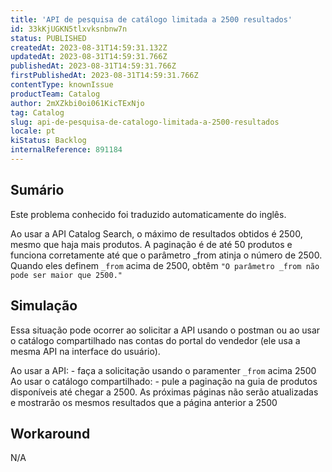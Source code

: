 ```yaml
---
title: 'API de pesquisa de catálogo limitada a 2500 resultados'
id: 33kKjUGKN5tlxvksnbnw7n
status: PUBLISHED
createdAt: 2023-08-31T14:59:31.132Z
updatedAt: 2023-08-31T14:59:31.766Z
publishedAt: 2023-08-31T14:59:31.766Z
firstPublishedAt: 2023-08-31T14:59:31.766Z
contentType: knownIssue
productTeam: Catalog
author: 2mXZkbi0oi061KicTExNjo
tag: Catalog
slug: api-de-pesquisa-de-catalogo-limitada-a-2500-resultados
locale: pt
kiStatus: Backlog
internalReference: 891184
---
```


## Sumário

<div class="alert alert-info">
  <p>Este problema conhecido foi traduzido automaticamente do inglês.</p>
</div>


Ao usar a API Catalog Search, o máximo de resultados obtidos é 2500, mesmo que haja mais produtos.
A paginação é de até 50 produtos e funciona corretamente até que o parâmetro _from atinja o número de 2500. Quando eles definem `_from` acima de 2500, obtêm `"O parâmetro _from não pode ser maior que 2500."`

## Simulação


Essa situação pode ocorrer ao solicitar a API usando o postman ou ao usar o catálogo compartilhado nas contas do portal do vendedor (ele usa a mesma API na interface do usuário).

Ao usar a API: - faça a solicitação usando o paramenter `_from` acima 2500
Ao usar o catálogo compartilhado: - pule a paginação na guia de produtos disponíveis até chegar a 2500. As próximas páginas não serão atualizadas e mostrarão os mesmos resultados que a página anterior a 2500

## Workaround


N/A





